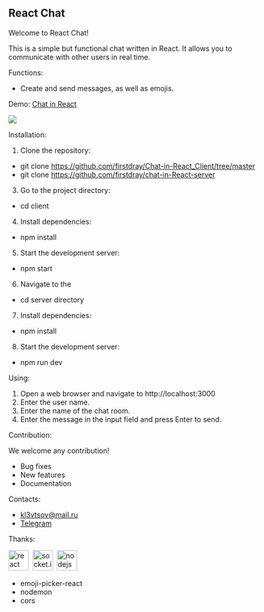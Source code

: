 ## React Chat

Welcome to React Chat!

This is a simple but functional chat written in React. It allows you to communicate with other users in real time.

Functions:

* Create and send messages, as well as emojis.

Demo: [Chat in React](https://master--fabulous-brigadeiros-53d3e3.netlify.app )
     <div>
       <img src="https://github.com/firstdray/Chat-in-React_Client/blob/master/demo_chat.png">
     </div>

Installation:

1. Clone the repository:
  * git clone https://github.com/firstdray/Chat-in-React_Client/tree/master
  * git clone https://github.com/firstdray/chat-in-React-server


3. Go to the project directory:
 * cd client


4. Install dependencies:
 * npm install


5. Start the development server:
 * npm start

6. Navigate to the
 * cd server directory

7. Install dependencies:
 * npm install


8. Start the development server:
 * npm run dev

Using:

1. Open a web browser and navigate to http://localhost:3000
2. Enter the user name.
3. Enter the name of the chat room.
4. Enter the message in the input field and press Enter to send.

Contribution:

We welcome any contribution! 

* Bug fixes
* New features
* Documentation

Contacts:

 * [kl3vtsov@mail.ru](mailto:kl3vtsov@mail.ru)
 * <a href="https://t.me/firstdray">Telegram</a>

Thanks:

<a href="https://react.dev/" target="_blank"><img src="https://cdn.jsdelivr.net/gh/devicons/devicon@latest/icons/react/react-original-wordmark.svg" title="react" width="40" height="40"/></a>&nbsp;
<a href="https://socket.io/" target="_blank"><img src="https://cdn.jsdelivr.net/gh/devicons/devicon@latest/icons/socketio/socketio-original.svg" title="socket.io" width="40" height="40"/></a>&nbsp;
<img src="https://cdn.jsdelivr.net/gh/devicons/devicon@latest/icons/nodejs/nodejs-original.svg" title="nodejs" width="40" height="40"/>&nbsp;
* emoji-picker-react
* nodemon
* cors
